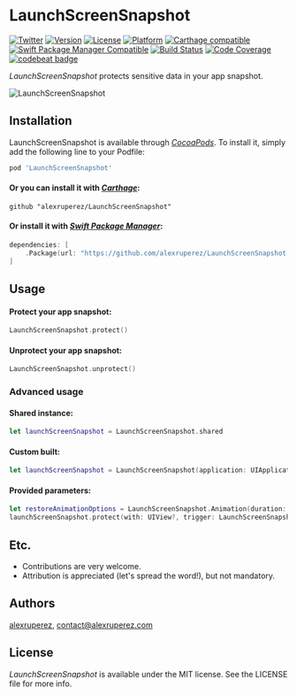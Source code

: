 # LaunchScreenSnapshot

[![Twitter](https://img.shields.io/badge/contact-@alexruperez-0FABFF.svg?style=flat)](http://twitter.com/alexruperez)
[![Version](https://img.shields.io/cocoapods/v/LaunchScreenSnapshot.svg?style=flat)](http://cocoapods.org/pods/LaunchScreenSnapshot)
[![License](https://img.shields.io/cocoapods/l/LaunchScreenSnapshot.svg?style=flat)](http://cocoapods.org/pods/LaunchScreenSnapshot)
[![Platform](https://img.shields.io/cocoapods/p/LaunchScreenSnapshot.svg?style=flat)](http://cocoapods.org/pods/LaunchScreenSnapshot)
[![Carthage compatible](https://img.shields.io/badge/Carthage-compatible-4BC51D.svg?style=flat)](https://github.com/Carthage/Carthage)
[![Swift Package Manager Compatible](https://img.shields.io/badge/Swift%20Package%20Manager-compatible-4BC51D.svg?style=flat)](https://github.com/apple/swift-package-manager)
[![Build Status](https://travis-ci.org/alexruperez/LaunchScreenSnapshot.svg?branch=master)](https://travis-ci.org/alexruperez/LaunchScreenSnapshot)
[![Code Coverage](https://codecov.io/gh/alexruperez/LaunchScreenSnapshot/branch/master/graph/badge.svg)](https://codecov.io/gh/alexruperez/LaunchScreenSnapshot)
[![codebeat badge](https://codebeat.co/badges/97c6f7e9-baa5-4c73-bb2c-ba31b7ccecd3)](https://codebeat.co/projects/github-com-alexruperez-launchscreensnapshot-master)

*LaunchScreenSnapshot* protects sensitive data in your app snapshot.

![*LaunchScreenSnapshot*](https://raw.githubusercontent.com/alexruperez/LaunchScreenSnapshot/master/LaunchScreenSnapshot.gif)

## Installation

LaunchScreenSnapshot is available through [*CocoaPods*](http://cocoapods.org). To install
it, simply add the following line to your Podfile:

```ruby
pod 'LaunchScreenSnapshot'
```

#### Or you can install it with [*Carthage*](https://github.com/Carthage/Carthage):

```ogdl
github "alexruperez/LaunchScreenSnapshot"
```

#### Or install it with [*Swift Package Manager*](https://swift.org/package-manager/):

```swift
dependencies: [
    .Package(url: "https://github.com/alexruperez/LaunchScreenSnapshot.git")
]
```

## Usage

#### Protect your app snapshot:

```swift
LaunchScreenSnapshot.protect()
```

#### Unprotect your app snapshot:

```swift
LaunchScreenSnapshot.unprotect()
```

### Advanced usage

#### Shared instance:

```swift
let launchScreenSnapshot = LaunchScreenSnapshot.shared
```

#### Custom built:

```swift
let launchScreenSnapshot = LaunchScreenSnapshot(application: UIApplication, notificationCenter: NotificationCenter, bundle: Bundle)
```

#### Provided parameters:

```swift
let restoreAnimationOptions = LaunchScreenSnapshot.Animation(duration: TimeInterval, delay: TimeInterval, dampingRatio: CGFloat, velocity: CGFloat, options: UIViewAnimationOptions)
launchScreenSnapshot.protect(with: UIView?, trigger: LaunchScreenSnapshot.Trigger, animation: restoreAnimationOptions, force: Bool)
```

## Etc.

* Contributions are very welcome.
* Attribution is appreciated (let's spread the word!), but not mandatory.

## Authors

[alexruperez](https://github.com/alexruperez), contact@alexruperez.com

## License

*LaunchScreenSnapshot* is available under the MIT license. See the LICENSE file for more info.
